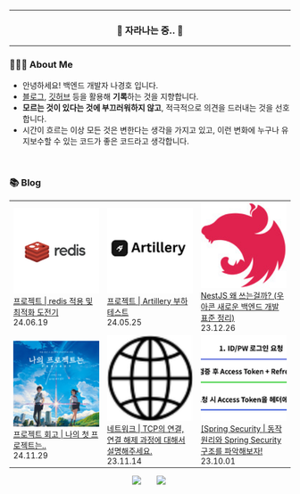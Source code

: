 <hr>

<h3 align="center"> 🌱 자라나는 중.. 🌱 </h3>

<hr>

### 👨🏻‍🌾 About Me

- 안녕하세요! 백엔드 개발자 나경호 입니다.
- [블로그](https://hoya324.tistory.com/), [깃허브](https://github.com/Hoya324) 등을 활용해 **기록**하는 것을 지향합니다.
- **모르는 것이 있다는 것에 부끄러워하지 않고**, 적극적으로 의견을 드러내는 것을 선호합니다.
- 시간이 흐르는 이상 모든 것은 변한다는 생각을 가지고 있고, 이런 변화에 누구나 유지보수할 수 있는 코드가 좋은 코드라고 생각합니다.

<br/>

### 📚 Blog
<table><tbody><tr>
<td width=200px">
    <a href="https://hoya324.tistory.com/40">
        <img width="180px" display="block" margin-left="auto" margin-right="auto" text-align="center" src="/img/40.png"/><br/>
        <div>프로젝트 | redis 적용 및 최적화 도전기 </div>
    </a>
    <div>24.06.19</div>
</td>
<td width=200px">
    <a href="https://hoya324.tistory.com/39">
        <img width="180px" display="block" margin-left="auto" margin-right="auto" text-align="center" src="/img/39.png"/><br/>
        <div>프로젝트 | Artillery 부하 테스트 </div>
    </a>
    <div>24.05.25</div>
</td>
<td width=200px">
    <a href="https://hoya324.tistory.com/37">
        <img width="180px" display="block" margin-left="auto" margin-right="auto" text-align="center" src="/img/37.png"/><br/>
        <div>NestJS 왜 쓰는걸까? (우아콘 새로운 백엔드 개발 표준 정리) </div>
    </a>
    <div>23.12.26</div>
</td>
</tr>
<tr>
<td width=200px">
    <a href="https://hoya324.tistory.com/35">
        <img width="180px" display="block" margin-left="auto" margin-right="auto" text-align="center" src="/img/35.png"/><br/>
        <div>프로젝트 회고 | 나의 첫 프로젝트는.. </div>
    </a>
    <div>24.11.29</div>
</td>
<td width=200px">
    <a href="https://hoya324.tistory.com/34">
        <img width="180px" display="block" margin-left="auto" margin-right="auto" text-align="center" src="/img/34.png"/><br/>
        <div>네트워크 | TCP의 연결, 연결 해제 과정에 대해서 설명해주세요. </div>
    </a>
    <div>23.11.14</div>
</td>
<td width=200px">
    <a href="https://hoya324.tistory.com/33">
        <img width="180px" display="block" margin-left="auto" margin-right="auto" text-align="center" src="/img/33.png"/><br/>
        <div>[Spring Security | 동작 원리와 Spring Security 구조를 파악해보자! </div>
    </a>
    <div>23.10.01</div>
</td>
</tr>
</tbody></table>

<p align="center"> 
    <a href="https://www.instagram.com/_guuardna/"> <img src="http://img.shields.io/badge/-instagram-22222a?style=flat&logo=Instagram&link=https://www.instagram.com/guuardna_/" style="height : auto; margin-left : 10px; margin-right : 10px;"/></a>&nbsp
    <a href="https://hoya324.tistory.com/"><img src="http://img.shields.io/badge/-Tistory-000000?style=flat&logo=Tistory&link=https://hoya324.tistory.com/" style="height : auto; margin-left : 10px; margin-right : 10px;"/></a>&nbsp
</p>

